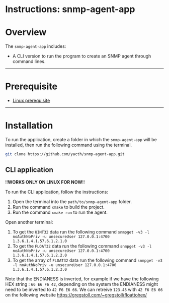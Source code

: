 
# Instructions: snmp-agent-app

# Overview

The `snmp-agent-app` includes:

- A CLI version to run the program to create an SNMP agent through command lines.

---

# Prerequisite

- [Linux prerequisite](./instructions/README_LINUX.md)

---

# Installation

To run the application, create a folder in which the `snmp-agent-app`  will be installed, then run the following command using the terminal.

```bash
git clone https://github.com/yacth/snmp-agent-app.git
```

## CLI application

!!**WORKS ONLY ON LINUX FOR NOW**!!

To run the CLI application, follow the instructions:

1. Open the terminal  into the `path/to/snmp-agent-app` folder.
2. Run the command `xmake` to build the project.
3. Run the command `xmake run` to run the agent.

Open another terminal:

1. To get the `UINT32` data run the following command `snmpget -v3 -l noAuthNoPriv -u unsecureUser 127.0.0.1:4700 1.3.6.1.4.1.57.6.1.2.1.0`
2. To get the `FLOAT32` data run the following command `snmpget -v3 -l noAuthNoPriv -u unsecureUser 127.0.0.1:4700 1.3.6.1.4.1.57.6.1.2.2.0`
3. To get the array of `FLOAT32` data run the following command `snmpget -v3 -l noAuthNoPriv -u unsecureUser 127.0.0.1:4700 1.3.6.1.4.1.57.6.1.2.3.0`

Note that the ENDIANESS is inverted, for example if we have the following HEX string : `66 E6 F6 42`, depending on the system the ENDIANESS might need to be inverted to `42 F6 E6 66`. 
We can retreive `123.45` with `42 F6 E6 66` on the following website https://gregstoll.com/~gregstoll/floattohex/

